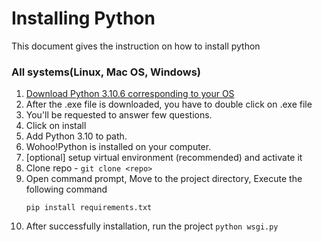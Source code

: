 # Installing Python 
This document gives the instruction on how to install python

### All systems(Linux, Mac OS, Windows)
1. [Download Python 3.10.6 corresponding to your OS](https://www.python.org/downloads/)
2. After the .exe file is downloaded, you have to double click on .exe file
3. You'll be requested to answer few questions. 
4. Click on install 
5. Add Python 3.10 to path.
6. Wohoo!Python is installed on your computer. 
7. [optional] setup virtual environment (recommended) and activate it
8. Clone repo - `git clone <repo>`
9. Open command prompt, Move to the project directory, Execute the following command
   ```
   pip install requirements.txt
   ```
10. After successfully installation, run the project `python wsgi.py`
